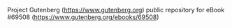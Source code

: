 Project Gutenberg (https://www.gutenberg.org) public repository for
eBook #69508 (https://www.gutenberg.org/ebooks/69508)
